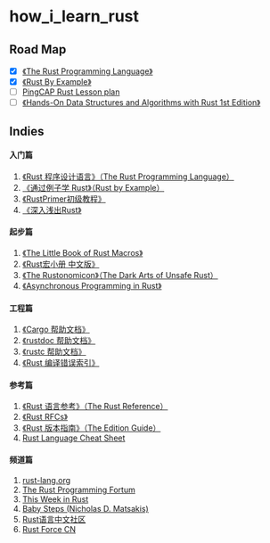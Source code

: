 # how_i_learn_rust

## Road Map

- [x] [《The Rust Programming Language》](https://doc.rust-lang.org/book/)
- [x] [《Rust By Example》](https://doc.rust-lang.org/stable/rust-by-example/)
- [ ] [PingCAP Rust Lesson plan](https://github.com/pingcap/talent-plan/blob/master/rust/docs/lesson-plan.md)
- [ ] [《Hands-On Data Structures and Algorithms with Rust 1st Edition》](https://www.packtpub.com/application-development/hands-data-structures-and-algorithms-rust)

## Indies

#### 入门篇

1. [《Rust 程序设计语言》（The Rust Programming Language）](https://doc.rust-lang.org/book/)
2. [《通过例子学 Rust》（Rust by Example）](https://doc.rust-lang.org/stable/rust-by-example/)
3. [《RustPrimer初级教程》](https://rustcc.gitbooks.io/rustprimer)
4. [《深入浅出Rust》](https://book.douban.com/subject/30312231/)

#### 起步篇

1. [《The Little Book of Rust Macros》](https://danielkeep.github.io/tlborm/book/index.html)
2. [《Rust宏小册 中文版》](http://blog.luxko.site/tlborm-chinese/book/README.html)
3. [《The Rustonomicon》（The Dark Arts of Unsafe Rust）](https://doc.rust-lang.org/nomicon/)
4. [《Asynchronous Programming in Rust》](https://rust-lang.github.io/async-book/)

#### 工程篇

1. [《Cargo 帮助文档》](https://doc.rust-lang.org/cargo/index.html)
2. [《rustdoc 帮助文档》](https://doc.rust-lang.org/rustdoc/index.html)
3. [《rustc 帮助文档》](https://doc.rust-lang.org/rustc/index.html)
4. [《Rust 编译错误索引》](https://doc.rust-lang.org/error-index.html)

#### 参考篇

1. [《Rust 语言参考》（The Rust Reference）](https://doc.rust-lang.org/reference/index.html)
2. [《Rust RFCs》](https://rust-lang.github.io/rfcs/)
3. [《Rust 版本指南》（The Edition Guide）](https://doc.rust-lang.org/edition-guide/index.html)
4. [Rust Language Cheat Sheet](https://cheats.rs/)

#### 频道篇

1. [rust-lang.org](https://www.rust-lang.org/)
1. [The Rust Programming Fortum](https://users.rust-lang.org/)
2. [This Week in Rust](https://this-week-in-rust.org/)
3. [Baby Steps (Nicholas D. Matsakis)](http://smallcultfollowing.com/babysteps/)
4. [Rust语言中文社区](https://rust.cc/)
5. [Rust Force CN](https://rustforce.net/)